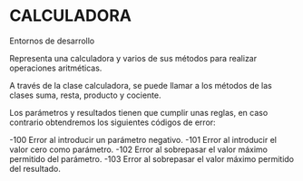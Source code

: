 # CALCULADORA
Entornos de desarrollo

 Representa una calculadora y varios de sus métodos
 para realizar operaciones aritméticas.
 
 A través de la clase calculadora, se puede llamar a los métodos de las clases
 suma, resta, producto y cociente.
  
 Los parámetros y resultados tienen que cumplir unas reglas, en caso contrario
 obtendremos los siguientes códigos de error:
 
 -100 Error al introducir un parámetro negativo.
 -101 Error al introducir el valor cero como parámetro.
 -102 Error al sobrepasar el valor máximo permitido del parámetro.
 -103 Error al sobrepasar el valor máximo permitido del resultado.
